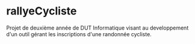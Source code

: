 # rallyeCycliste
Projet de deuxième année de DUT Informatique visant au developpement d'un outil gérant les inscriptions d'une randonnée cycliste.

